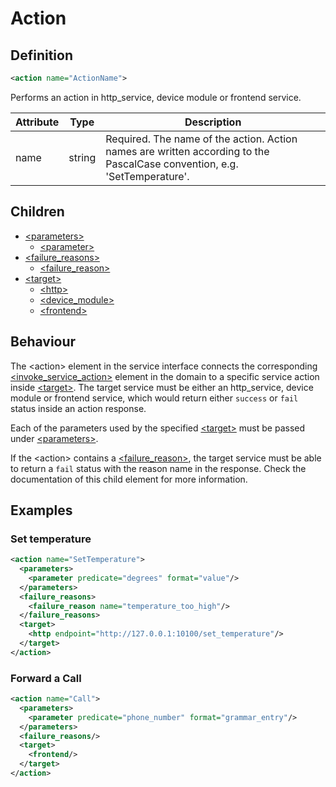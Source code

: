 # Action

## Definition
```xml
<action name="ActionName">
```

Performs an action in http_service, device module or frontend service.

Attribute | Type | Description |
--- | --- | --- |
name | string | Required. The name of the action. Action names are written according to the PascalCase convention, e.g. 'SetTemperature'. |


## Children

- [<parameters\>](/tdm_documentation/service_interface/children/parameters)
    - [<parameter\>](/tdm_documentation/service_interface/children/parameters)
- [<failure_reasons\>](/tdm_documentation/service_interface/children/failure_reasons)
    - [<failure_reason\>](/tdm_documentation/service_interface/children/failure_reasons)
- [<target\>](/tdm_documentation/service_interface/children/target)
    - [<http\>](/tdm_documentation/service_interface/children/target)
    - [<device_module\>](/tdm_documentation/service_interface/children/target)
    - [<frontend\>](/tdm_documentation/service_interface/children/target)


## Behaviour

The <action\> element in the service interface connects the corresponding [<invoke_service_action\>](/domain/children/invoke_service_action) element in the domain to a specific service action inside [<target\>](/tdm_documentation/service_interface/children/target). The target service must be either an http_service, device module or frontend service, which would return either `success` or `fail` status inside an action response.

<!-- Include a link to action response in the HTTP service API doc? -->

Each of the parameters used by the specified [<target\>](/tdm_documentation/service_interface/children/target) must be passed under [<parameters\>](/tdm_documentation/service_interface/children/parameters).

If the <action\> contains a [<failure_reason\>](/tdm_documentation/service_interface/children/failure_reasons), the target service must be able to return a `fail` status with the reason name in the response. Check the documentation of this child element for more information.


## Examples

### Set temperature

```xml
<action name="SetTemperature">
  <parameters>
    <parameter predicate="degrees" format="value"/>
  </parameters>
  <failure_reasons>
    <failure_reason name="temperature_too_high"/>
  </failure_reasons>
  <target>
    <http endpoint="http://127.0.0.1:10100/set_temperature"/>
  </target>
</action>
```

### Forward a Call

```xml
<action name="Call">
  <parameters>
    <parameter predicate="phone_number" format="grammar_entry"/>
  </parameters>
  <failure_reasons/>
  <target>
    <frontend/>
  </target>
</action>
```
